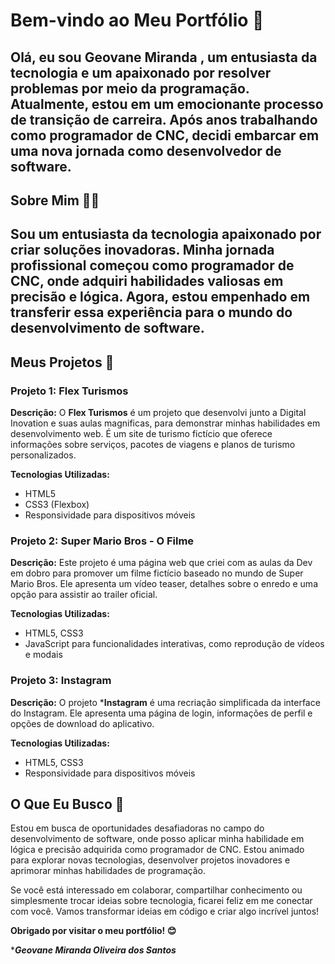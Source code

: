 Bem-vindo ao Meu Portfólio 🌟
=============================

Olá, eu sou Geovane Miranda , um entusiasta da tecnologia e um apaixonado por resolver problemas por meio da programação. Atualmente, estou em um emocionante processo de transição de carreira. Após anos trabalhando como programador de CNC, decidi embarcar em uma nova jornada como desenvolvedor de software.
---------------

Sobre Mim 👨‍💻
---------------

Sou um entusiasta da tecnologia apaixonado por criar soluções inovadoras. Minha jornada profissional começou como programador de CNC, onde adquiri habilidades valiosas em precisão e lógica. Agora, estou empenhado em transferir essa experiência para o mundo do desenvolvimento de software.
----------------

Meus Projetos 🚀
----------------

### Projeto 1: Flex Turismos

**Descrição:** O **Flex Turismos** é um projeto que desenvolvi junto a Digital Inovation e suas aulas magnificas, para demonstrar minhas habilidades em desenvolvimento web. É um site de turismo fictício que oferece informações sobre serviços, pacotes de viagens e planos de turismo personalizados.

**Tecnologias Utilizadas:**

* HTML5
* CSS3 (Flexbox)
* Responsividade para dispositivos móveis

### Projeto 2: Super Mario Bros - O Filme

**Descrição:** Este projeto é uma página web que criei com as aulas da Dev em dobro  para promover um filme fictício baseado no mundo de Super Mario Bros. Ele apresenta um vídeo teaser, detalhes sobre o enredo e uma opção para assistir ao trailer oficial.

**Tecnologias Utilizadas:**

* HTML5, CSS3
* JavaScript para funcionalidades interativas, como reprodução de vídeos e modais

### Projeto 3: Instagram

**Descrição:** O projeto ***Instagram**  é uma recriação simplificada da interface do Instagram. Ele apresenta uma página de login, informações de perfil e opções de download do aplicativo.

**Tecnologias Utilizadas:**

* HTML5, CSS3
* Responsividade para dispositivos móveis

O Que Eu Busco 🎯
-----------------

Estou em busca de oportunidades desafiadoras no campo do desenvolvimento de software, onde posso aplicar minha habilidade em lógica e precisão adquirida como programador de CNC. Estou animado para explorar novas tecnologias, desenvolver projetos inovadores e aprimorar minhas habilidades de programação.

Se você está interessado em colaborar, compartilhar conhecimento ou simplesmente trocar ideias sobre tecnologia, ficarei feliz em me conectar com você. Vamos transformar ideias em código e criar algo incrível juntos!

**Obrigado por visitar o meu portfólio! 😊**



****Geovane Miranda Oliveira dos Santos***
